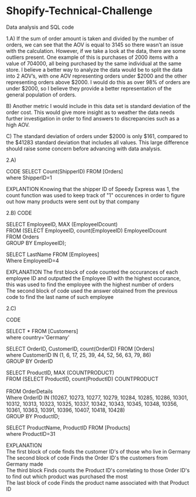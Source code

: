 # Shopify-Technical-Challenge
Data analysis and SQL code

1.A) If the sum of order amount is taken and divided by the number of orders, we can see that the AOV is equal to 3145 so there wasn’t an issue with the calculation. However, if we take a look at the data, there are some outliers present. One example of this is purchases of 2000 items with a value of 704000, all being purchased by the same individual at the same store. I believe a better way to analyze the data would be to split the data into 2 AOV’s, with one AOV representing orders under $2000 and the other representing orders above $2000. I would do this as over 98% of orders are under $2000, so I believe they provide a better representation of the general population of orders.

B) Another metric I would include in this data set is standard deviation of the order cost. This would give more insight as to weather the data needs further investigation in order to find answers to discrepancies such as a high AOV.

C) The standard deviation of orders under $2000 is only $161, compared to the $41283 standard deviation that includes all values. This large difference should raise some concern before advancing with data analysis.

2.A)

CODE
SELECT Count(ShipperID) FROM [Orders]                                                                                                    
where ShipperID=1

EXPLANTION
Knowing that the shipper ID of Speedy Express was 1, the count function was used to keep track of "1" occurences in order to figure out how many products were sent out by that company  

2.B)
CODE

SELECT EmployeeID, MAX (EmployeeIDcount) <br>
FROM (SELECT EmployeeID, count(EmployeeID) EmployeeIDcount <br>
FROM Orders <br>
GROUP BY EmployeeID); 

SELECT LastName FROM [Employees] <br>
Where EmployeeID=4

EXPLANATION
The first block of code counted the occurances of each employee ID and outputted the Employee ID with the highest occurance, this was used to find the employee with the highest number of orders <br>
The second block of code used the answer obtained from the previous code to find the last name of such employee

2.C)

CODE 

SELECT * FROM [Customers] <br>
where country='Germany'

SELECT OrderID, CustomerID, count(OrderID) FROM [Orders] <br>
where CustomerID IN (1, 6, 17, 25, 39, 44, 52, 56, 63, 79, 86) <br> 
GROUP BY OrderID

SELECT ProductID, MAX (COUNTPRODUCT) <br>
FROM (SELECT ProductID, count(ProductID) COUNTPRODUCT <br>  
FROM OrderDetails <br>
Where OrderID IN (10267, 10273, 10277, 10279, 10284, 10285, 10286, 10301, 10312, 10313, 10323, 10325, 10337, 10342, 10343, 10345, 10348, 10356, 10361, 10363, 10391, 10396, 10407, 10418, 10428) <br>
GROUP BY ProductID;

SELECT ProductName, ProductID FROM [Products] <br>
where ProductID=31

EXPLANATION <br>
The first block of code finds the customer ID's of those who live in Germany <br>
The second block of code Finds the Order ID's the customers from Germany made <br>
The third block Finds counts the Product ID's correlating to those Order ID's to find out which product was purchased the most <br>
The last block of code Finds the product name associated with that Product ID
